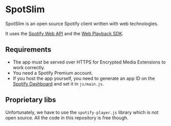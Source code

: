 # SpotSlim

SpotSlim is an open source Spotify client written with web technologies.

It uses the [Spotify Web API](https://developer.spotify.com/web-api/)
and the [Web Playback SDK](https://beta.developer.spotify.com/documentation/web-playback-sdk/).

## Requirements

* The app must be served over HTTPS for Encrypted Media Extensions to work correctly.
* You need a Spotify Premium account.
* If you host the app yourself,
    you need to generate an app ID on the [Spotify Dashboard](https://beta.developer.spotify.com/dashboard/applications)
    and set it in `js/main.js`.

## Proprietary libs

Unfortunately, we have to use the `spotify-player.js` library which is not open source.
All the code in this repository is free though.

